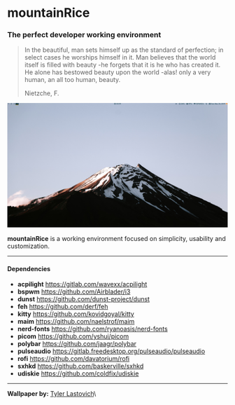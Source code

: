 # mountainRice
### The perfect developer working environment

> In the beautiful, man sets himself up as the standard of perfection; in select cases he worships himself in it. 
> Man believes that the world itself is filled with beauty -he forgets that it is he who has created it. 
> He alone has bestowed beauty upon the world -alas! only a very human, an all too human, beauty.
>
> Nietzche, F.

![screenshot](resources/screenshot.png)

**mountainRice** is a working environment focused on simplicity, usability and customization.

---

#### Dependencies
- **acpilight** https://gitlab.com/wavexx/acpilight
- **bspwm** https://github.com/Airblader/i3
- **dunst** https://github.com/dunst-project/dunst
- **feh** https://github.com/derf/feh
- **kitty** https://github.com/kovidgoyal/kitty
- **maim** https://github.com/naelstrof/maim
- **nerd-fonts** https://github.com/ryanoasis/nerd-fonts
- **picom** https://github.com/yshui/picom
- **polybar** https://github.com/jaagr/polybar
- **pulseaudio** https://gitlab.freedesktop.org/pulseaudio/pulseaudio
- **rofi** https://github.com/davatorium/rofi
- **sxhkd** https://github.com/baskerville/sxhkd
- **udiskie** https://github.com/coldfix/udiskie

---

**Wallpaper by:** [Tyler Lastovich](https://www.instagram.com/tylerlastovich/)\
